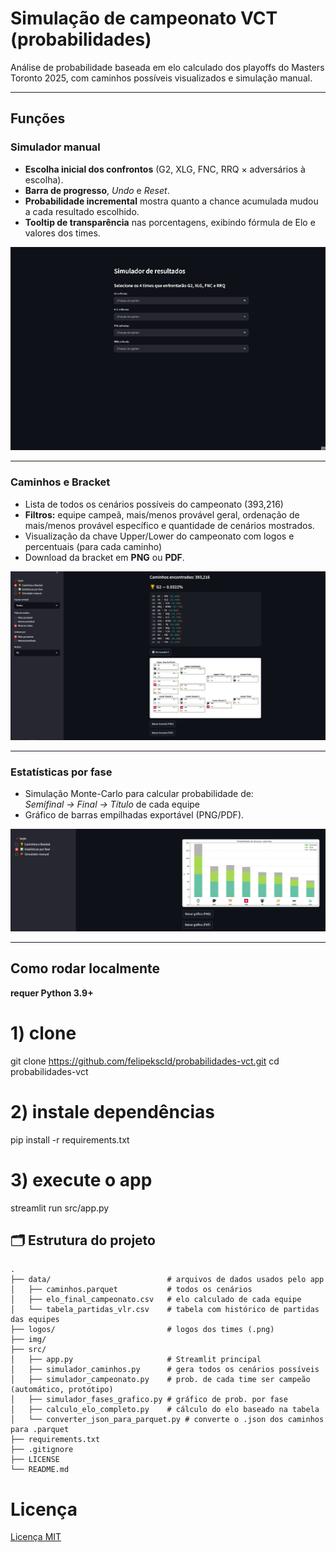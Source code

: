 # Simulação de campeonato VCT (probabilidades)

Análise de probabilidade baseada em elo calculado dos playoffs do Masters Toronto 2025, com caminhos possíveis visualizados e simulação manual.


---

## Funções

### Simulador manual  
- **Escolha inicial dos confrontos** (G2, XLG, FNC, RRQ × adversários à escolha).  
- **Barra de progresso**, *Undo* e *Reset*.  
- **Probabilidade incremental** mostra quanto a chance acumulada mudou a cada resultado escolhido.
- **Tooltip de transparência** nas porcentagens, exibindo fórmula de Elo e valores dos times.
  
<p align="center">
  <img src="img/simulador_manual.gif" width="650">
</p>

---

### Caminhos e Bracket  
- Lista de todos os cenários possíveis do campeonato (393,216)
- **Filtros:** equipe campeã, mais/menos provável geral, ordenação de mais/menos provável específico e quantidade de cenários mostrados.
- Visualização da chave Upper/Lower do campeonato com logos e percentuais (para cada caminho)
- Download da bracket em **PNG** ou **PDF**.
  
<p align="center">
  <img src="img/caminhos.png" width="650">
</p>

---

### Estatísticas por fase  
- Simulação Monte-Carlo para calcular probabilidade de:  
  *Semifinal → Final → Título* de cada equipe
- Gráfico de barras empilhadas exportável (PNG/PDF).  

<p align="center">
  <img src="img/estatisticas_por_fase.png" width="650">
</p>

---
## Como rodar localmente
**requer Python 3.9+**

# 1) clone
git clone https://github.com/felipekscld/probabilidades-vct.git
cd probabilidades-vct

# 2) instale dependências
pip install -r requirements.txt

# 3) execute o app
streamlit run src/app.py


## 🗂️ Estrutura do projeto

```text
.
├── data/                          # arquivos de dados usados pelo app
│   ├── caminhos.parquet           # todos os cenários 
│   ├── elo_final_campeonato.csv   # elo calculado de cada equipe
│   └── tabela_partidas_vlr.csv    # tabela com histórico de partidas das equipes
├── logos/                         # logos dos times (.png)
├── img/                          
├── src/                          
│   ├── app.py                     # Streamlit principal
│   ├── simulador_caminhos.py      # gera todos os cenários possíveis
│   ├── simulador_campeonato.py    # prob. de cada time ser campeão (automático, protótipo)
│   ├── simulador_fases_grafico.py # gráfico de prob. por fase
│   ├── calculo_elo_completo.py    # cálculo do elo baseado na tabela
│   └── converter_json_para_parquet.py # converte o .json dos caminhos para .parquet
├── requirements.txt
├── .gitignore
├── LICENSE
└── README.md
```
# Licença
[Licença MIT](LICENSE)
